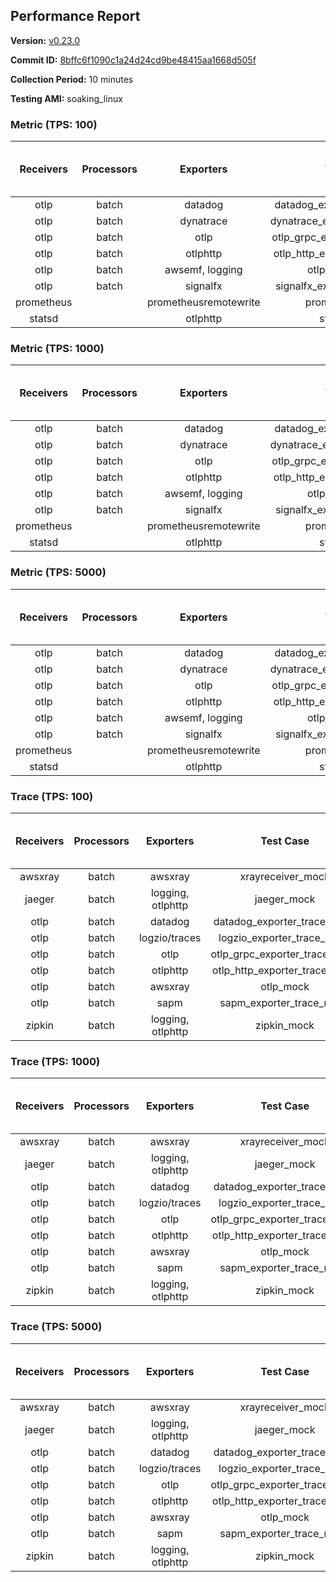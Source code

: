 ## Performance Report

**Version:** [v0.23.0](https://github.com/aws-observability/aws-otel-collector/releases/tag/v0.23.0)

**Commit ID:** [8bffc6f1090c1a24d24cd9be48415aa1668d505f](https://github.com/aws-observability/aws-otel-collector/commit/8bffc6f1090c1a24d24cd9be48415aa1668d505f)

**Collection Period:** 10 minutes

**Testing AMI:** soaking_linux


### Metric (TPS: 100)
| Receivers | Processors | Exporters | Test Case | Data Type | Instance Type | Avg CPU Usage (Percent) | Avg Memory Usage (Megabytes) | Max CPU Usage (Percent) | Max Memory Usage (Megabytes) |
|:---------:|:----------:|:---------:|:---------:|:---------:|:-------------:|:-----------------------:|:----------------------------:|:-----------------------:|:----------------------------:|
| otlp | batch | datadog | datadog_exporter_metric_mock | otlp | m5.2xlarge | 0.04 | 67.75 | 0.20 | 69.07 |
| otlp | batch | dynatrace | dynatrace_exporter_metric_mock | otlp | m5.2xlarge | 0.05 | 65.52 | 0.20 | 65.94 |
| otlp | batch | otlp | otlp_grpc_exporter_metric_mock | otlp | m5.2xlarge | 0.04 | 64.15 | 0.20 | 64.84 |
| otlp | batch | otlphttp | otlp_http_exporter_metric_mock | otlp | m5.2xlarge | 0.04 | 65.77 | 0.20 | 65.92 |
| otlp | batch | awsemf, logging | otlp_metric_mock | otlp | m5.2xlarge | 0.04 | 64.95 | 0.20 | 65.45 |
| otlp | batch | signalfx | signalfx_exporter_metric_mock | otlp | m5.2xlarge | 0.04 | 64.81 | 0.20 | 64.86 |
| prometheus |  | prometheusremotewrite | prometheus_mock | prometheus | m5.2xlarge | 0.09 | 78.38 | 0.30 | 79.77 |
| statsd |  | otlphttp | statsd_mock | statsd | m5.2xlarge | 0.01 | 62.83 | 0.20 | 63.89 |

### Metric (TPS: 1000)
| Receivers | Processors | Exporters | Test Case | Data Type | Instance Type | Avg CPU Usage (Percent) | Avg Memory Usage (Megabytes) | Max CPU Usage (Percent) | Max Memory Usage (Megabytes) |
|:---------:|:----------:|:---------:|:---------:|:---------:|:-------------:|:-----------------------:|:----------------------------:|:-----------------------:|:----------------------------:|
| otlp | batch | datadog | datadog_exporter_metric_mock | otlp | m5.2xlarge | 0.04 | 66.87 | 0.20 | 69.42 |
| otlp | batch | dynatrace | dynatrace_exporter_metric_mock | otlp | m5.2xlarge | 0.04 | 63.45 | 0.20 | 63.88 |
| otlp | batch | otlp | otlp_grpc_exporter_metric_mock | otlp | m5.2xlarge | 0.04 | 64.68 | 0.20 | 64.77 |
| otlp | batch | otlphttp | otlp_http_exporter_metric_mock | otlp | m5.2xlarge | 0.04 | 64.35 | 0.10 | 64.39 |
| otlp | batch | awsemf, logging | otlp_metric_mock | otlp | m5.2xlarge | 0.04 | 64.28 | 0.20 | 64.46 |
| otlp | batch | signalfx | signalfx_exporter_metric_mock | otlp | m5.2xlarge | 0.04 | 66.03 | 0.20 | 66.77 |
| prometheus |  | prometheusremotewrite | prometheus_mock | prometheus | m5.2xlarge | 0.98 | 105.21 | 1.60 | 110.13 |
| statsd |  | otlphttp | statsd_mock | statsd | m5.2xlarge | 0.01 | 65.10 | 0.20 | 65.96 |

### Metric (TPS: 5000)
| Receivers | Processors | Exporters | Test Case | Data Type | Instance Type | Avg CPU Usage (Percent) | Avg Memory Usage (Megabytes) | Max CPU Usage (Percent) | Max Memory Usage (Megabytes) |
|:---------:|:----------:|:---------:|:---------:|:---------:|:-------------:|:-----------------------:|:----------------------------:|:-----------------------:|:----------------------------:|
| otlp | batch | datadog | datadog_exporter_metric_mock | otlp | m5.2xlarge | 0.04 | 64.97 | 0.20 | 65.38 |
| otlp | batch | dynatrace | dynatrace_exporter_metric_mock | otlp | m5.2xlarge | 0.04 | 63.38 | 0.20 | 63.75 |
| otlp | batch | otlp | otlp_grpc_exporter_metric_mock | otlp | m5.2xlarge | 0.04 | 65.16 | 0.20 | 65.35 |
| otlp | batch | otlphttp | otlp_http_exporter_metric_mock | otlp | m5.2xlarge | 0.04 | 63.42 | 0.20 | 63.74 |
| otlp | batch | awsemf, logging | otlp_metric_mock | otlp | m5.2xlarge | 0.03 | 65.05 | 0.10 | 65.25 |
| otlp | batch | signalfx | signalfx_exporter_metric_mock | otlp | m5.2xlarge | 0.04 | 65.17 | 0.20 | 65.50 |
| prometheus |  | prometheusremotewrite | prometheus_mock | prometheus | m5.2xlarge | 5.76 | 225.57 | 9.20 | 248.85 |
| statsd |  | otlphttp | statsd_mock | statsd | m5.2xlarge | 0.01 | 65.19 | 0.10 | 65.74 |

### Trace (TPS: 100)
| Receivers | Processors | Exporters | Test Case | Data Type | Instance Type | Avg CPU Usage (Percent) | Avg Memory Usage (Megabytes) | Max CPU Usage (Percent) | Max Memory Usage (Megabytes) |
|:---------:|:----------:|:---------:|:---------:|:---------:|:-------------:|:-----------------------:|:----------------------------:|:-----------------------:|:----------------------------:|
| awsxray | batch | awsxray | xrayreceiver_mock | xray | m5.2xlarge | 4.44 | 77.52 | 4.70 | 78.59 |
| jaeger | batch | logging, otlphttp | jaeger_mock | jaeger | m5.2xlarge | 0.00 | 78.09 | 0.00 | 82.50 |
| otlp | batch | datadog | datadog_exporter_trace_mock | otlp | m5.2xlarge | 3.79 | 81.55 | 4.10 | 84.88 |
| otlp | batch | logzio/traces | logzio_exporter_trace_mock | otlp | m5.2xlarge | 3.97 | 77.89 | 4.20 | 79.43 |
| otlp | batch | otlp | otlp_grpc_exporter_trace_mock | otlp | m5.2xlarge | 3.83 | 134.03 | 5.00 | 191.66 |
| otlp | batch | otlphttp | otlp_http_exporter_trace_mock | otlp | m5.2xlarge | 4.21 | 79.18 | 4.80 | 81.01 |
| otlp | batch | awsxray | otlp_mock | otlp | m5.2xlarge | 3.68 | 76.96 | 3.90 | 78.78 |
| otlp | batch | sapm | sapm_exporter_trace_mock | otlp | m5.2xlarge | 3.84 | 91.27 | 4.20 | 93.01 |
| zipkin | batch | logging, otlphttp | zipkin_mock | zipkin | m5.2xlarge | 5.40 | 83.67 | 17.80 | 87.42 |

### Trace (TPS: 1000)
| Receivers | Processors | Exporters | Test Case | Data Type | Instance Type | Avg CPU Usage (Percent) | Avg Memory Usage (Megabytes) | Max CPU Usage (Percent) | Max Memory Usage (Megabytes) |
|:---------:|:----------:|:---------:|:---------:|:---------:|:-------------:|:-----------------------:|:----------------------------:|:-----------------------:|:----------------------------:|
| awsxray | batch | awsxray | xrayreceiver_mock | xray | m5.2xlarge | 19.35 | 82.27 | 19.90 | 85.61 |
| jaeger | batch | logging, otlphttp | jaeger_mock | jaeger | m5.2xlarge | 0.00 | 101.82 | 0.00 | 108.79 |
| otlp | batch | datadog | datadog_exporter_trace_mock | otlp | m5.2xlarge | 29.09 | 90.03 | 29.70 | 92.29 |
| otlp | batch | logzio/traces | logzio_exporter_trace_mock | otlp | m5.2xlarge | 29.88 | 79.45 | 30.50 | 81.69 |
| otlp | batch | otlp | otlp_grpc_exporter_trace_mock | otlp | m5.2xlarge | 27.19 | 707.74 | 38.50 | 1244.34 |
| otlp | batch | otlphttp | otlp_http_exporter_trace_mock | otlp | m5.2xlarge | 28.33 | 80.67 | 29.50 | 82.70 |
| otlp | batch | awsxray | otlp_mock | otlp | m5.2xlarge | 30.26 | 80.72 | 32.10 | 83.69 |
| otlp | batch | sapm | sapm_exporter_trace_mock | otlp | m5.2xlarge | 27.56 | 92.28 | 28.20 | 94.31 |
| zipkin | batch | logging, otlphttp | zipkin_mock | zipkin | m5.2xlarge | 37.44 | 340.68 | 59.30 | 499.70 |

### Trace (TPS: 5000)
| Receivers | Processors | Exporters | Test Case | Data Type | Instance Type | Avg CPU Usage (Percent) | Avg Memory Usage (Megabytes) | Max CPU Usage (Percent) | Max Memory Usage (Megabytes) |
|:---------:|:----------:|:---------:|:---------:|:---------:|:-------------:|:-----------------------:|:----------------------------:|:-----------------------:|:----------------------------:|
| awsxray | batch | awsxray | xrayreceiver_mock | xray | m5.2xlarge | 27.05 | 94.77 | 28.20 | 102.79 |
| jaeger | batch | logging, otlphttp | jaeger_mock | jaeger | m5.2xlarge | 21.98 | 160.75 | 39.90 | 201.29 |
| otlp | batch | datadog | datadog_exporter_trace_mock | otlp | m5.2xlarge | 130.81 | 91.31 | 132.00 | 94.26 |
| otlp | batch | logzio/traces | logzio_exporter_trace_mock | otlp | m5.2xlarge | 127.07 | 83.19 | 134.80 | 87.11 |
| otlp | batch | otlp | otlp_grpc_exporter_trace_mock | otlp | m5.2xlarge | 127.77 | 3421.08 | 181.10 | 5880.27 |
| otlp | batch | otlphttp | otlp_http_exporter_trace_mock | otlp | m5.2xlarge | 107.84 | 81.26 | 109.10 | 83.51 |
| otlp | batch | awsxray | otlp_mock | otlp | m5.2xlarge | 96.81 | 15841.40 | 256.18 | 27570.68 |
| otlp | batch | sapm | sapm_exporter_trace_mock | otlp | m5.2xlarge | 107.64 | 96.90 | 109.00 | 99.12 |
| zipkin | batch | logging, otlphttp | zipkin_mock | zipkin | m5.2xlarge | 37.51 | 456.88 | 54.20 | 683.13 |
